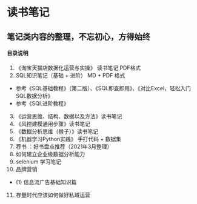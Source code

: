 # 读书笔记


## 笔记类内容的整理，不忘初心，方得始终

#### 目录说明 
1. 《淘宝天猫店数据化运营与实操》 读书笔记  PDF格式
2. SQL知识笔记（基础 + 进阶）  MD + PDF 格式
* 参考《SQL基础教程》（第二版）、《SQL即查即用》、《对比Excel，轻松入门SQL数据分析》
* 参考《SQL进阶教程》
3. 《运营思维、结构、数据以及方法》读书笔记
4. 《风控建模通用步骤》读书笔记
5. 《数据分析思维（猴子）》读书笔记
6. 《机器学习Python实践》 手打代码 + 数据集
7.  荐书 ：好书盘点推荐（2021年3月整理）
8.  如何建立企业级数据分析能力
9.  selenium 学习笔记
10. 品牌营销
* (1) 信息流广告基础知识篇
11. 存量时代应该如何做好私域运营
